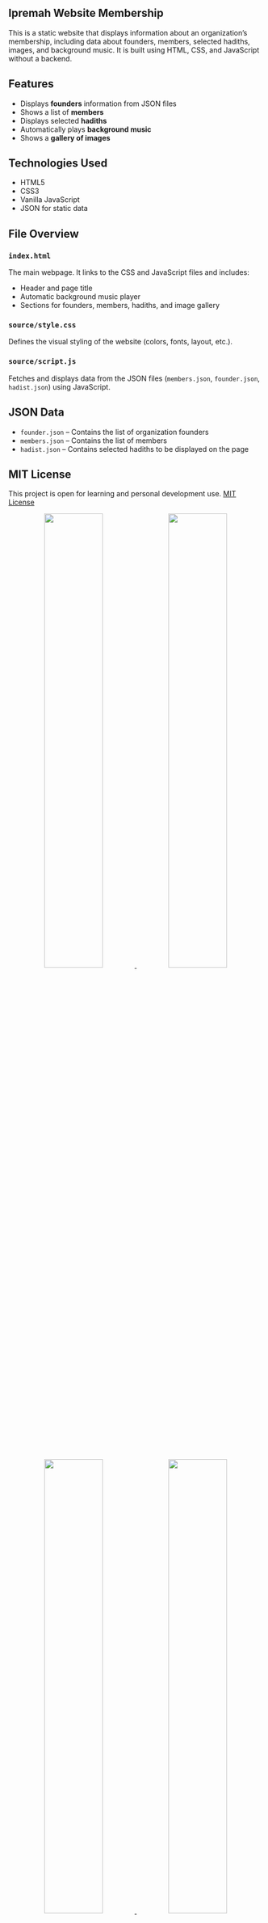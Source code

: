 ## Ipremah Website Membership

This is a static website that displays information about an organization’s membership, including data about founders, members, selected hadiths, images, and background music. It is built using HTML, CSS, and JavaScript without a backend.

## Features

- Displays **founders** information from JSON files  
- Shows a list of **members**  
- Displays selected **hadiths**  
- Automatically plays **background music**  
- Shows a **gallery of images**

## Technologies Used

- HTML5  
- CSS3  
- Vanilla JavaScript  
- JSON for static data

## File Overview

### `index.html`

The main webpage. It links to the CSS and JavaScript files and includes:
- Header and page title  
- Automatic background music player  
- Sections for founders, members, hadiths, and image gallery

### `source/style.css`

Defines the visual styling of the website (colors, fonts, layout, etc.).

### `source/script.js`

Fetches and displays data from the JSON files (`members.json`, `founder.json`, `hadist.json`) using JavaScript.

## JSON Data

- `founder.json` – Contains the list of organization founders  
- `members.json` – Contains the list of members  
- `hadist.json` – Contains selected hadiths to be displayed on the page

## MIT License

This project is open for learning and personal development use. [ MIT License ](https://opensource.org/licenses/MIT)

<!-- Light mode -->
<div align="center">
  <a href="https://github.com/artkillers#gh-light-mode-only">
    <img width="48%" src="https://github-readme-stats-steel-omega.vercel.app/api?username=artkillers&show_icons=true&hide_border=true&rank_icon=percentile&number_format=long" />
  </a>
  <a href="https://github.com/artkillers#gh-light-mode-only">
    <img width="48%" src="https://github-readme-stats-steel-omega.vercel.app/api/top-langs/?username=artkillers&layout=compact&hide_border=true&langs_count=10" />
  </a>
</div>

<!-- Dark mode -->
<div align="center">
  <a href="https://github.com/artkillers#gh-dark-mode-only">
    <img width="48%" src="https://github-readme-stats-steel-omega.vercel.app/api?username=artkillers&show_icons=true&icon_color=2d77dc&title_color=2d77dc&text_color=ffffff&bg_color=0d1117&hide_border=true&rank_icon=percentile" />
  </a>
  <a href="https://github.com/artkillers#gh-dark-mode-only">
    <img width="48%" src="https://github-readme-stats-steel-omega.vercel.app/api/top-langs/?username=artkillers&layout=compact&icon_color=2d77dc&title_color=2d77dc&text_color=ffffff&bg_color=0d1117&hide_border=true" />
  </a>
</div>